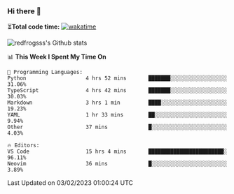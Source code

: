 ### Hi there 👋

⏳**Total code time:** [![wakatime](https://wakatime.com/badge/user/2cbd8003-b8b8-4565-92d7-ad9c23ff1846.svg)](https://wakatime.com/@2cbd8003-b8b8-4565-92d7-ad9c23ff1846)

<img src="https://github-readme-stats.vercel.app/api?username=redfrogsss&show_icons=true" alt="redfrogsss's Github stats"></img>

<!--START_SECTION:waka-->
📊 **This Week I Spent My Time On** 

```text
💬 Programming Languages: 
Python                   4 hrs 52 mins       ███████░░░░░░░░░░░░░░░░░░   31.06% 
TypeScript               4 hrs 42 mins       ███████░░░░░░░░░░░░░░░░░░   30.03% 
Markdown                 3 hrs 1 min         ████░░░░░░░░░░░░░░░░░░░░░   19.23% 
YAML                     1 hr 33 mins        ██░░░░░░░░░░░░░░░░░░░░░░░   9.94% 
Other                    37 mins             █░░░░░░░░░░░░░░░░░░░░░░░░   4.03%

🔥 Editors: 
VS Code                  15 hrs 4 mins       ████████████████████████░   96.11% 
Neovim                   36 mins             █░░░░░░░░░░░░░░░░░░░░░░░░   3.89%

```


 Last Updated on 03/02/2023 01:00:24 UTC
<!--END_SECTION:waka-->
